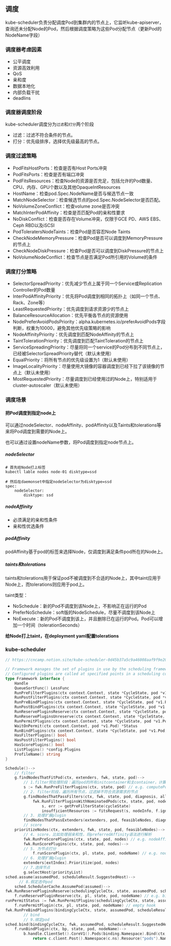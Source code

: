 ## 调度

kube-scheduler负责分配调度Pod到集群内的节点上，它监听kube-apiserver，查询还未分配Node的Pod，然后根据调度策略为这些Pod分配节点（更新Pod的NodeName字段）

### 调度器考虑因素

- 公平调度
- 资源高效利用
- QoS
- 亲和度
- 数据本地化
- 内部负载干扰
- deadlins

### 调度器调度阶段

kube-scheduler调度分为`过滤`和`打分`两个阶段

- 过滤：过滤不符合条件的节点。
- 打分：优先级排序，选择优先级最高的节点。

### 调度过滤策略

- PodFitsHostPorts：检查是否有Host Ports冲突
- PodFitsPorts：检查是否有端口冲突
- PodFitsResources：检查Node的资源是否充足，包括允许的Pod数量、CPU、内存、GPU个数以及其他OpaqueIntResources
- HostName：检查pod.Spec.NodeName是否与候选节点一致
- MatchNodeSelector：检查候选节点的pod.Spec.NodeSelector是否匹配。
- NoVolumeZoneConflict：检查volume zone是否冲突
- MatchInterPodAffinity：检查是否匹配Pod的亲和性要求
- NoDiskConflict：检查是否存在Volume冲突，仅限于GCE PD、AWS EBS、Ceph RBD以及iSCSI
- PodToleratersNodeTaints：检查Pod是否容忍Node Taints
- CheckNodeMemoryPressure：检查Pod是否可以调度到MemoryPressure的节点上
- CheckNodeDiskPressure：检查Pod是否可以调度到DiskPressure的节点上
- NoVolumeNodeConflict：检查节点是否满足Pod所引用的Volume的条件

### 调度打分策略

- SelectorSpreadPriority：优先减少节点上属于同一个Service或Replication Controller的Pod数量
- InterPodAffinityPriority：优先将Pod调度到相同的拓扑上（如同一个节点、Rack、Zone等）
- LeastRequestedPriority：优先调度到请求资源少的节点上
- BalanceResourceAllocation：优先平衡各节点的资源使用
- NodePreferAvoidPodsPriority：alpha.kubernetes.io/preferAvoidPods字段判断，权重为10000，避免其他优先级策略的影响
- NodeAffinityPriority：优先调度到匹配NodeAffinity的节点上
- TaintTolerationPriority：优先调度到匹配TaintToleration的节点上
- ServiceSpreadingPriority：尽量将同一个service的Pod分布到不同节点上，已经被SelectorSpreadPriority替代（默认未使用）
- EqualPriority：将所有节点的优先级设置为1（默认未使用）
- ImageLocalityPriority：尽量使用大镜像的容器调度到已经下拉了该镜像的节点上（默认未使用）
- MostRequestedPriority：尽量调度到已经使用过的Node上，特别适用于cluster-autoscaler（默认未使用）

### 调度场景

#### 把Pod调度到指定node上

可以通过nodeSelector、nodeAffinity、podAffinity以及Taints和tolerations等来将Pod调度到需要的Node上。

也可以通过设置nodeName参数，将Pod调度到指定node节点上。

##### nodeSelector

```shell
# 首先给Node打上标签
kubectl lable nodes node-01 disktype=ssd

# 然后在daemonset中指定nodeSelector为disktype=ssd
spec:
    nodeSelector:
        disktype: ssd
```

##### nodeAffinity

- 必须满足的亲和性条件
- 亲和性优选条件

##### podAffinity

podAffinity基于pod的标签来选择Node，仅调度到满足条件pod所在的Node上。

 ##### taints和tolerations

taints和tolerations用于保证pod不被调度到不合适的Node上，其中taint应用于Node上，而tolerations则应用于pod上。

taint类型：

- NoSchedule：新的Pod不调度到该Node上，不影响正在运行的Pod
- PreferNoSchedule：soft版的NodeSchedule，尽量不调度到该Node上
- NoExecute：新的Pod不调度到该上，并且删除已在运行的Pod。Pod可以增加一个时间（tolerationSeconds）

**给Node打上taint，在deployment yaml配置tolerations**

### kube-scheduler 

```go
// https://cncamp.notion.site/kube-scheduler-0d45b37a5c9a46008aaf9f9e2088b3ce

// Framework manages the set of plugins in use by the scheduling framework.
// Configured plugins are called at specified points in a scheduling context.
type Framework interface {
	Handle
	QueueSortFunc() LessFunc
	RunPreFilterPlugins(ctx context.Context, state *CycleState, pod *v1.Pod) *Status
	RunPostFilterPlugins(ctx context.Context, state *CycleState, pod *v1.Pod, filteredNodeStatusMap NodeToStatusMap) (*PostFilterResult, *Status)
	RunPreBindPlugins(ctx context.Context, state *CycleState, pod *v1.Pod, nodeName string) *Status
	RunPostBindPlugins(ctx context.Context, state *CycleState, pod *v1.Pod, nodeName string)
	RunReservePluginsReserve(ctx context.Context, state *CycleState, pod *v1.Pod, nodeName string) *Status
	RunReservePluginsUnreserve(ctx context.Context, state *CycleState, pod *v1.Pod, nodeName string)
	RunPermitPlugins(ctx context.Context, state *CycleState, pod *v1.Pod, nodeName string) *Status
	WaitOnPermit(ctx context.Context, pod *v1.Pod) *Status
	RunBindPlugins(ctx context.Context, state *CycleState, pod *v1.Pod, nodeName string) *Status
	HasFilterPlugins() bool
	HasPostFilterPlugins() bool
	HasScorePlugins() bool
	ListPlugins() *config.Plugins
	ProfileName() string
}

Schedule()-->
	// filter
	g.findNodesThatFitPod(ctx, extenders, fwk, state, pod)-->
		// 1.filter预处理阶段：遍历pod的所有initcontainer和主container，计算pod的总资源需求
		s := fwk.RunPreFilterPlugins(ctx, state, pod) // e.g. computePodResourceRequest
		// 2. filter阶段，遍历所有节点，过滤掉不符合资源需求的节点
		g.findNodesThatPassFilters(ctx, fwk, state, pod, diagnosis, allNodes)-->
			fwk.RunFilterPluginsWithNominatedPods(ctx, state, pod, nodeInfo)-->
				s, err := getPreFilterState(cycleState)
				insufficientResources := fitsRequest(s, nodeInfo, f.ignoredResources, f.ignoredResourceGroups)
		// 3. 处理扩展plugin
		findNodesThatPassExtenders(extenders, pod, feasibleNodes, diagnosis.NodeToStatusMap)
		// score
	prioritizeNodes(ctx, extenders, fwk, state, pod, feasibleNodes)-->
		// 4. score，比如处理弱亲和性，将preferredAffinity语法进行解析
		fwk.RunPreScorePlugins(ctx, state, pod, nodes) // e.g. nodeAffinity
		fwk.RunScorePlugins(ctx, state, pod, nodes)-->
		// 5. 为节点打分
			f.runScorePlugin(ctx, pl, state, pod, nodeName) // e.g. noderesource fit
		// 6. 处理扩展plugin
		extenders[extIndex].Prioritize(pod, nodes)
		// 7.选择节点
		g.selectHost(priorityList)
sched.assume(assumedPod, scheduleResult.SuggestedHost)-->
	  // 8.假定选中pod
	sched.SchedulerCache.AssumePod(assumed)-->
fwk.RunReservePluginsReserve(schedulingCycleCtx, state, assumedPod, scheduleResult.SuggestedHost)-->
	f.runReservePluginReserve(ctx, pl, state, pod, nodeName) // e.g. bindVolume。其实还没大用
runPermitStatus := fwk.RunPermitPlugins(schedulingCycleCtx, state, assumedPod, scheduleResult.SuggestedHost)-->
	f.runPermitPlugin(ctx, pl, state, pod, nodeName) // empty hook
fwk.RunPreBindPlugins(bindingCycleCtx, state, assumedPod, scheduleResult.SuggestedHost) // 同 runReservePluginReserve
		// bind
		// 9.绑定pod
sched.bind(bindingCycleCtx, fwk, assumedPod, scheduleResult.SuggestedHost, state)-->
	f.runBindPlugin(ctx, bp, state, pod, nodeName)-->
		b.handle.ClientSet().CoreV1().Pods(binding.Namespace).Bind(ctx, binding, metav1.CreateOptions{})-->
			return c.client.Post().Namespace(c.ns).Resource("pods").Name(binding.Name).VersionedParams(&opts, scheme.ParameterCodec).SubResource("binding").Body(binding).Do(ctx).Error()
```

